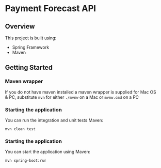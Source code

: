 Payment Forecast API
==============================

Overview
--------

This project is built using:

- Spring Framework
- Maven

Getting Started
---------------


### Maven wrapper

If you do not have maven installed a maven wrapper is supplied for Mac OS & PC, substitute ```mvn``` for either ```./mvnw``` on a Mac or ```mvnw.cmd``` on a PC


### Starting the application

You can run the integration and unit tests Maven:

```
mvn clean test
```

### Starting the application

You can start the application using Maven:

```
mvn spring-boot:run
```
